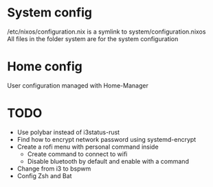 # System config
/etc/nixos/configuration.nix is a symlink to system/configuration.nixos  
All files in the folder system are for the system configuration

# Home config
User configuration managed with Home-Manager

# TODO
- Use polybar instead of i3status-rust
- Find how to encrypt network password using systemd-encrypt
- Create a rofi menu with personal command inside
  - Create command to connect to wifi
  - Disable bluetooth by default and enable with a command
- Change from i3 to bspwm
- Config Zsh and Bat

